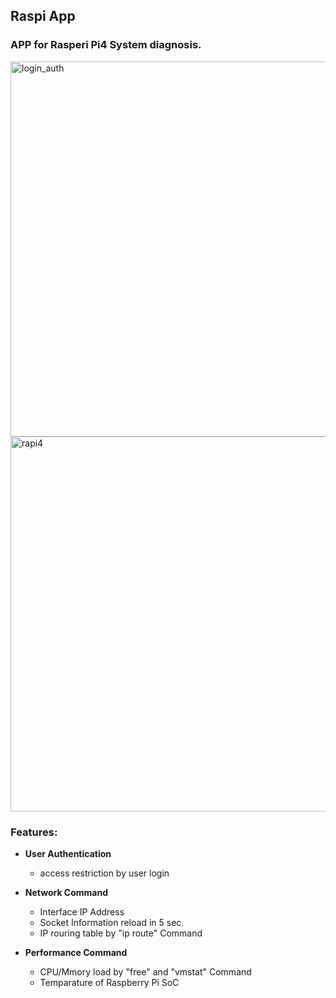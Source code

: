 ## Raspi App

### APP for Rasperi Pi4 System diagnosis.

<img width="600" alt="login_auth" src="https://user-images.githubusercontent.com/78691634/194764359-055658b9-ab34-4258-b4a5-fcaaf19aff6a.png">
<img width="600" alt="rapi4" src="https://user-images.githubusercontent.com/78691634/190848279-dc46715e-ad4d-4e65-b8fd-b0934e5fde26.png">

### Features:
+ __User Authentication__
  + access restriction by user login

+ __Network Command__
  + Interface IP Address
  + Socket Information reload in 5 sec.
  + IP rouring table by "ip route" Command

+ __Performance Command__
  + CPU/Mmory load by "free" and "vmstat" Command
  + Temparature of Raspberry Pi SoC
